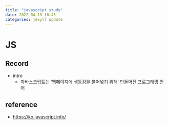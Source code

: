 ```yaml
---
title: "javascript study"
date: 2022-04-15 18:45
categories: jekyll update
---
```


# JS

## Record
- intro
  - 자바스크립트는 ‘웹페이지에 생동감을 불어넣기 위해’ 만들어진 프로그래밍 언어

## reference
- https://ko.javascript.info/

